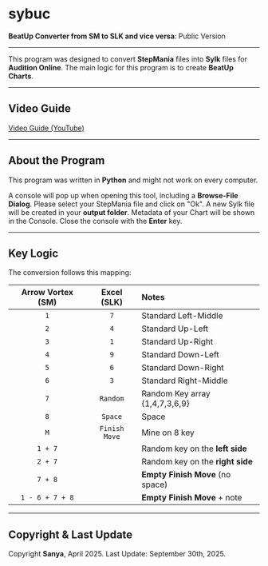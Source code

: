 # sybuc
**BeatUp Converter from SM to SLK and vice versa**: Public Version

---

This program was designed to convert **StepMania** files into **Sylk** files for **Audition Online**.
The main logic for this program is to create **BeatUp Charts**.

---

## Video Guide

[Video Guide (YouTube)](<https://youtu.be/OhK-tpzQR10>)

---

## About the Program

This program was written in **Python** and might not work on every computer.

A console will pop up when opening this tool, including a **Browse-File Dialog**. Please select your StepMania file and click on "Ok". A new Sylk file will be created in your **output folder**. Metadata of your Chart will be shown in the Console. Close the console with the **Enter** key.

---

## Key Logic

The conversion follows this mapping:

| Arrow Vortex (SM) | Excel (SLK) | Notes |
| :---: | :---: | :--- |
| `1` | `7` | Standard Left-Middle |
| `2` | `4` | Standard Up-Left |
| `3` | `1` | Standard Up-Right |
| `4` | `9` | Standard Down-Left |
| `5` | `6` | Standard Down-Right |
| `6` | `3` | Standard Right-Middle |
| `7` | `Random` | Random Key array {1,4,7,3,6,9} |
| `8` | `Space` | Space |
| `M` | `Finish Move` | Mine on 8 key |
| `1 + 7` | | Random key on the **left side** |
| `2 + 7` | | Random key on the **right side** |
| `7 + 8` | | **Empty Finish Move** (no space) |
| `1 - 6 + 7 + 8` | | **Empty Finish Move** + note |

---

## Copyright & Last Update

Copyright **Sanya**, April 2025.
Last Update: September 30th, 2025.
